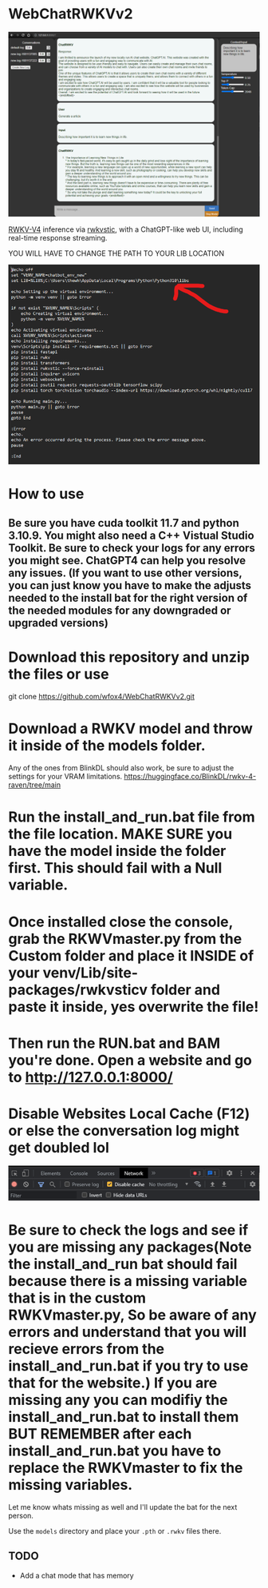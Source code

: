 # WebChatRWKVv2

![screenshot](https://github.com/wfox4/WebChatRWKVv2/blob/main/.github/images/screenshot7.png)

[RWKV-V4](https://github.com/BlinkDL/RWKV-LM) inference via
[rwkvstic](https://github.com/harrisonvanderbyl/rwkvstic), with a ChatGPT-like
web UI, including real-time response streaming.

YOU WILL HAVE TO CHANGE THE PATH TO YOUR LIB LOCATION

![screenshot](https://github.com/wfox4/WebChatRWKVv2/blob/main/.github/images/Screenshot3.png)

# How to use

## Be sure you have cuda toolkit 11.7 and python 3.10.9. You might also need a C++ Vistual Studio Toolkit. Be sure to check your logs for any errors you might see. ChatGPT4 can help you resolve any issues. (If you want to use other versions, you can just know you have to make the adjusts needed to the install bat for the right version of the needed modules for any downgraded or upgraded versions)

# Download this repository and unzip the files or use
git clone https://github.com/wfox4/WebChatRWKVv2.git

# Download a RWKV model and throw it inside of the models folder. 

Any of the ones from BlinkDL should also work, be sure to adjust the settings for your VRAM limitations.
https://huggingface.co/BlinkDL/rwkv-4-raven/tree/main


# Run the install_and_run.bat file from the file location. MAKE SURE you have the model inside the folder first. This should fail with a Null variable.

# Once installed close the console, grab the RKWVmaster.py from the Custom folder and place it INSIDE of your venv/Lib/site-packages/rwkvsticv folder and paste it inside, yes overwrite the file!

# Then run the RUN.bat and BAM you're done. Open a website and go to http://127.0.0.1:8000/

# Disable Websites Local Cache (F12) or else the conversation log might get doubled lol

![screenshot](https://github.com/wfox4/WebChatRWKVv2/blob/main/.github/images/DisableLocalCacheSoTheLogWorks.png)

# Be sure to check the logs and see if you are missing any packages(Note the install_and_run bat should fail because there is a missing variable that is in the custom RWKVmaster.py, So be aware of any errors and understand that you will recieve errors from the install_and_run.bat if you try to use that for the website.) If you are missing any you can modifiy the install_and_run.bat to install them BUT REMEMBER after each install_and_run.bat you have to replace the RWKVmaster to fix the missing variables.
Let me know whats missing as well and I'll update the bat for the next person.



Use the `models` directory and place your `.pth` or `.rwkv` files there.



## TODO

- Add a chat mode that has memory
